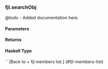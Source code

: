 ### fjl.searchObj
@todo - Added documentation here.

#### Parameters

#### Returns
 
#### Haskell Type
``
[Back to  + fjl members list.]
(#fjl-members-list)
